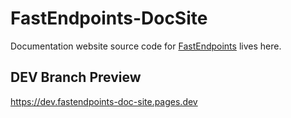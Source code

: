 # FastEndpoints-DocSite
Documentation website source code for [FastEndpoints](https://fast-endpoints.com) lives here.

## DEV Branch Preview
https://dev.fastendpoints-doc-site.pages.dev
